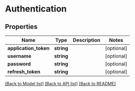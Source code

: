 # Authentication

## Properties
Name | Type | Description | Notes
------------ | ------------- | ------------- | -------------
**application_token** | **string** |  | [optional] 
**username** | **string** |  | [optional] 
**password** | **string** |  | [optional] 
**refresh_token** | **string** |  | [optional] 

[[Back to Model list]](../../README.md#documentation-for-models) [[Back to API list]](../../README.md#documentation-for-api-endpoints) [[Back to README]](../../README.md)

